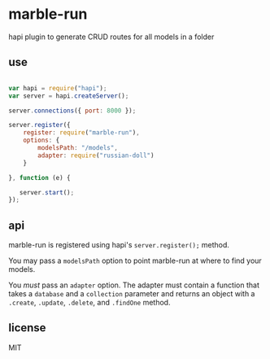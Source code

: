 # marble-run
hapi plugin to generate CRUD routes for all models in a folder

## use
```js

var hapi = require("hapi");
var server = hapi.createServer();

server.connections({ port: 8000 });

server.register({
    register: require("marble-run"),
    options: {
        modelsPath: "/models",
        adapter: require("russian-doll")
    }

}, function (e) {

   server.start();
});
```

## api

marble-run is registered using hapi's ```server.register();``` method.

You may pass a ```modelsPath``` option to point marble-run at where to find your models.

You _must_ pass an ```adapter``` option. The adapter must contain a function that takes a ```database``` and a ```collection``` parameter and returns an object with a ```.create```, ```.update```, ```.delete```, and ```.findOne``` method.

## license

MIT
